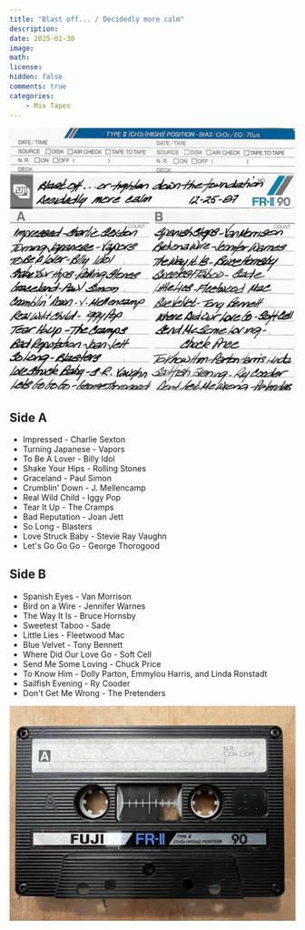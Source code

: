 ```yaml
---
title: "Blast off... / Decidedly more calm"
description: 
date: 2025-01-30
image: 
math: 
license: 
hidden: false
comments: true
categories:
    - Mix Tapes
---
```


![](liner.jpg)

## Side A
- Impressed - Charlie Sexton
- Turning Japanese - Vapors
- To Be A Lover - Billy Idol
- Shake Your Hips - Rolling Stones
- Graceland - Paul Simon
- Crumblin' Down - J. Mellencamp
- Real Wild Child - Iggy Pop
- Tear It Up - The Cramps
- Bad Reputation - Joan Jett
- So Long - Blasters
- Love Struck Baby - Stevie Ray Vaughn
- Let's Go Go Go - George Thorogood

## Side B
- Spanish Eyes - Van Morrison
- Bird on a Wire - Jennifer Warnes
- The Way It Is - Bruce Hornsby
- Sweetest Taboo - Sade
- Little Lies - Fleetwood Mac
- Blue Velvet - Tony Bennett
- Where Did Our Love Go - Soft Cell
- Send Me Some Loving - Chuck Price
- To Know Him - Dolly Parton, Emmylou Harris, and Linda Ronstadt
- Sailfish Evening - Ry Cooder
- Don't Get Me Wrong - The Pretenders

![](cassette.jpg)